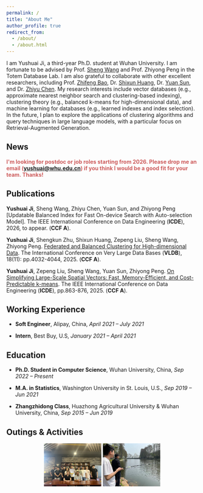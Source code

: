 ```yaml
---
permalink: /
title: "About Me"
author_profile: true
redirect_from: 
  - /about/
  - /about.html
---
```


I am Yushuai Ji, a third-year Ph.D. student at Wuhan University. I am fortunate to be advised by Prof. [Sheng Wang](http://sheng.whu.edu.cn/) and Prof. Zhiyong Peng in the Totem Database Lab. I am also grateful to collaborate with other excellent researchers, including Prof. [Zhifeng Bao](https://baozhifeng.net), Dr. [Shixun Huang](https://shixunh.io/), Dr. [Yuan Sun](https://scholars.latrobe.edu.au/y6sun), and Dr. [Zhiyu Chen](https://zhiyuchen.com/). My research interests include vector databases (e.g., approximate nearest neighbor search and clustering-based indexing), clustering theory (e.g., balanced k-means for high-dimensional data), and machine learning for databases (e.g., learned indexes and index selection). In the future, I plan to explore the applications of clustering algorithms and query techniques in large language models, with a particular focus on Retrieval-Augmented Generation.

**News**
------
<span style="color:#CD5C5C">**I'm looking for postdoc or job roles starting from 2026. Please drop me an email (yushuai@whu.edu.cn) if you think I would be a good fit for your team. Thanks!**</span>

**Publications**
------
**Yushuai Ji**, Sheng Wang, Zhiyu Chen, Yuan Sun, and Zhiyong Peng
[Updatable Balanced Index for Fast On-device Search with Auto-selection Model].
The IEEE International Conference on Data Engineering (**ICDE**), 2026, to appear. (**CCF A**).

**Yushuai Ji**, Shengkun Zhu, Shixun  Huang, Zepeng Liu, Sheng Wang, Zhiyong Peng. [Federated and Balanced Clustering for High-dimensional Data](https://sheng.whu.edu.cn/papers/25vldb.pdf). The International Conference on Very Large Data Bases (**VLDB**), 18(11): pp.4032-4044, 2025. (**CCF A**).

**Yushuai Ji**, Zepeng Liu, Sheng Wang, Yuan Sun, Zhiyong Peng.
[On Simplifying Large-Scale Spatial Vectors: Fast, Memory-Efficient, and Cost-Predictable k-means](https://www.computer.org/csdl/proceedings-article/icde/2025/360300a863/26FZzBgQACY).
The IEEE International Conference on Data Engineering (**ICDE**), pp.863-876, 2025. (**CCF A**).

**Working Experience**
------

- **Soft Engineer**, Alipay, China, *April 2021 – July 2021*

- **Intern**, Best Buy, U.S, *January 2021 – April 2021*


**Education**
------
- **Ph.D. Student in Computer Science**,
  Wuhan University, China, *Sep 2022 – Present*

- **M.A. in Statistics**,
  Washington University in St. Louis, U.S., *Sep 2019 – Jun 2021*

- **Zhangzhidong Class**,
  Huazhong Agricultural University & Wuhan University, China, *Sep 2015 – Jun 2019*

  

**Outings & Activities**
------
<div align="center">
  <img src="images/whucs1.png" width="30%">
  <img src="images/WechatIMG19.png" width="30%">
</div>
